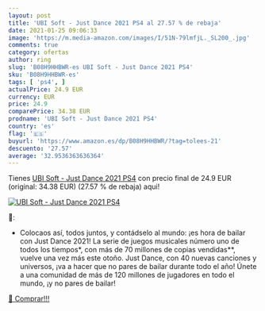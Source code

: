 ```yaml
---
layout: post
title: 'UBI Soft - Just Dance 2021 PS4 al 27.57 % de rebaja'
date: 2021-01-25 09:06:33
image: 'https://m.media-amazon.com/images/I/51N-79lmfjL._SL200_.jpg'
comments: true
category: ofertas
author: ring
slug: 'B08H9HHBWR-es UBI Soft - Just Dance 2021 PS4'
sku: 'B08H9HHBWR-es'
tags: [ 'ps4', ]
actualPrice: 24.9 EUR
currency: EUR
price: 24.9
comparePrice: 34.38 EUR
prodname: 'UBI Soft - Just Dance 2021 PS4'
country: 'es'
flag: '🇪🇸'
buyurl: 'https://www.amazon.es/dp/B08H9HHBWR/?tag=tolees-21'
descuento: '27.57'
average: '32.9536363636364'
---
```


Tienes [UBI Soft - Just Dance 2021 PS4](https://www.amazon.es/dp/B08H9HHBWR/?tag=tolees-21) con precio final de  24.9 EUR (original: 34.38 EUR) (27.57 %  de rebaja) aqui!

[![UBI Soft - Just Dance 2021 PS4](https://m.media-amazon.com/images/I/51N-79lmfjL._SL200_.jpg)](https://www.amazon.es/dp/B08H9HHBWR/?tag=tolees-21)

🔎:

- Colocaos así, todos juntos, y contádselo al mundo: ¡es hora de bailar con Just Dance 2021! La serie de juegos musicales número uno de todos los tiempos*, con más de 70 millones de copias vendidas**, vuelve una vez más este otoño. Just Dance, con 40 nuevas canciones y universos, ¡va a hacer que no pares de bailar durante todo el año! Únete a una comunidad de más de 120 millones de jugadores en todo el mundo, ¡y no pares de bailar!

[🛒 Comprar!!!](https://www.amazon.es/dp/B08H9HHBWR/?tag=tolees-21)
